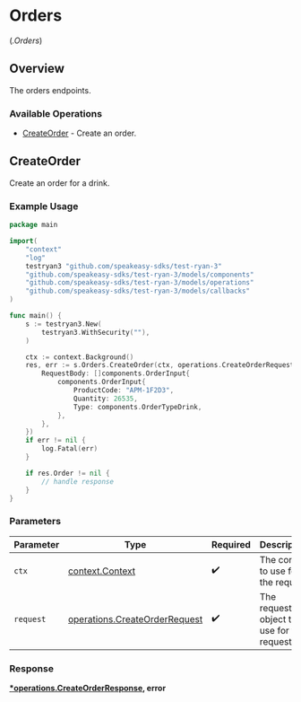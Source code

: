 # Orders
(*.Orders*)

## Overview

The orders endpoints.

### Available Operations

* [CreateOrder](#createorder) - Create an order.

## CreateOrder

Create an order for a drink.

### Example Usage

```go
package main

import(
	"context"
	"log"
	testryan3 "github.com/speakeasy-sdks/test-ryan-3"
	"github.com/speakeasy-sdks/test-ryan-3/models/components"
	"github.com/speakeasy-sdks/test-ryan-3/models/operations"
	"github.com/speakeasy-sdks/test-ryan-3/models/callbacks"
)

func main() {
    s := testryan3.New(
        testryan3.WithSecurity(""),
    )

    ctx := context.Background()
    res, err := s.Orders.CreateOrder(ctx, operations.CreateOrderRequest{
        RequestBody: []components.OrderInput{
            components.OrderInput{
                ProductCode: "APM-1F2D3",
                Quantity: 26535,
                Type: components.OrderTypeDrink,
            },
        },
    })
    if err != nil {
        log.Fatal(err)
    }

    if res.Order != nil {
        // handle response
    }
}
```

### Parameters

| Parameter                                                                      | Type                                                                           | Required                                                                       | Description                                                                    |
| ------------------------------------------------------------------------------ | ------------------------------------------------------------------------------ | ------------------------------------------------------------------------------ | ------------------------------------------------------------------------------ |
| `ctx`                                                                          | [context.Context](https://pkg.go.dev/context#Context)                          | :heavy_check_mark:                                                             | The context to use for the request.                                            |
| `request`                                                                      | [operations.CreateOrderRequest](../../models/operations/createorderrequest.md) | :heavy_check_mark:                                                             | The request object to use for the request.                                     |


### Response

**[*operations.CreateOrderResponse](../../models/operations/createorderresponse.md), error**

